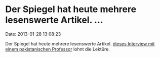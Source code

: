 Der Spiegel hat heute mehrere lesenswerte Artikel. \...
=======================================================

Date: 2013-01-28 13:08:23

Der Spiegel hat heute mehrere lesenswerte Artikel. [dieses Interview mit
einem pakistanischen
Professor](http://ml.spiegel.de/article.do?id=879319) lohnt die Lektüre.

